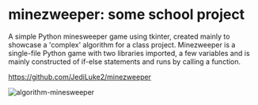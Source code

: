 # minezweeper: some school project
A simple Python minesweeper game using tkinter, created mainly to showcase a 'complex' algorithm for a class project. Minezweeper is a single-file Python game with two libraries imported, a few variables and is mainly constructed of if-else statements and runs by calling a function.

https://github.com/JediLuke2/minezweeper

![algorithm-minesweeper](https://user-images.githubusercontent.com/61586665/132292981-de9f2044-92f3-4cf6-9ed7-30266709e1a8.png)
